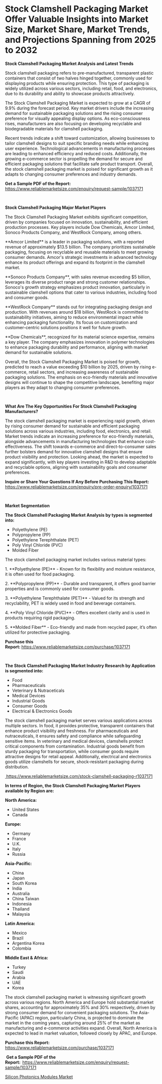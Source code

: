 <p><h1>Stock Clamshell Packaging Market Offer Valuable Insights into Market Size, Market Share, Market Trends, and Projections Spanning from 2025 to 2032</h1></p><p><strong>Stock Clamshell Packaging Market Analysis and Latest Trends</strong></p>
<p><p>Stock clamshell packaging refers to pre-manufactured, transparent plastic containers that consist of two halves hinged together, commonly used for displaying products while ensuring protection. This type of packaging is widely utilized across various sectors, including retail, food, and electronics, due to its durability and ability to showcase products attractively.</p><p>The Stock Clamshell Packaging Market is expected to grow at a CAGR of 9.9% during the forecast period. Key market drivers include the increasing demand for sustainable packaging solutions and the rising consumer preference for visually appealing display options. As eco-consciousness rises, manufacturers are also focusing on developing recyclable and biodegradable materials for clamshell packaging.</p><p>Recent trends indicate a shift toward customization, allowing businesses to tailor clamshell designs to suit specific branding needs while enhancing user experience. Technological advancements in manufacturing processes are leading to enhanced efficiency and reduced costs. Additionally, the growing e-commerce sector is propelling the demand for secure and efficient packaging solutions that facilitate safe product transport. Overall, the stock clamshell packaging market is poised for significant growth as it adapts to changing consumer preferences and industry demands.</p></p>
<p><strong>Get a Sample PDF of the Report:&nbsp;</strong> <a href="https://www.reliablemarketsize.com/enquiry/request-sample/1037171?utm_campaign=2457&utm_medium=2&utm_source=Github&utm_content=ia&utm_term=21032025&utm_id=stock-clamshell-packaging">https://www.reliablemarketsize.com/enquiry/request-sample/1037171</a></p>
<p>&nbsp;</p>
<p><strong>Stock Clamshell Packaging Major Market Players</strong></p>
<p><p>The Stock Clamshell Packaging Market exhibits significant competition, driven by companies focused on innovation, sustainability, and efficient production processes. Key players include Dow Chemicals, Amcor Limited, Sonoco Products Company, and WestRock Company, among others.</p><p>**Amcor Limited** is a leader in packaging solutions, with a reported revenue of approximately $13.5 billion. The company prioritizes sustainable packaging, focusing on recyclable and reusable materials to meet growing consumer demands. Amcor's strategic investments in advanced technology enhance its product offerings and expand its footprint in the clamshell market.</p><p>**Sonoco Products Company**, with sales revenue exceeding $5 billion, leverages its diverse product range and strong customer relationships. Sonoco's growth strategy emphasizes product innovation, particularly in sustainable clamshell options that cater to various industries, including food and consumer goods.</p><p>**WestRock Company** stands out for integrating packaging design and production. With revenues around $18 billion, WestRock is committed to sustainability initiatives, aiming to reduce environmental impact while enhancing packaging functionality. Its focus on customization and customer-centric solutions positions it well for future growth.</p><p>**Dow Chemicals**, recognized for its material science expertise, remains a key player. The company emphasizes innovation in polymer technologies to enhance packaging durability and performance, aligning with market demand for sustainable solutions. </p><p>Overall, the Stock Clamshell Packaging Market is poised for growth, predicted to reach a value exceeding $10 billion by 2025, driven by rising e-commerce, retail sectors, and increasing awareness of sustainable packaging solutions. The emphasis on eco-friendly materials and innovative designs will continue to shape the competitive landscape, benefiting major players as they adapt to changing consumer preferences.</p></p>
<p>&nbsp;</p>
<p><strong>What Are The Key Opportunities For Stock Clamshell Packaging Manufacturers?</strong></p>
<p><p>The stock clamshell packaging market is experiencing rapid growth, driven by rising consumer demand for sustainable and efficient packaging solutions across various industries, including food, electronics, and retail. Market trends indicate an increasing preference for eco-friendly materials, alongside advancements in manufacturing technologies that enhance cost-effectiveness. The shift towards e-commerce and direct-to-consumer sales further bolsters demand for innovative clamshell designs that ensure product visibility and protection. Looking ahead, the market is expected to expand significantly, with key players investing in R&D to develop adaptable and recyclable options, aligning with sustainability goals and consumer preferences.</p></p>
<p><strong>Inquire or Share Your Questions If Any Before Purchasing This Report:</strong> <a href="https://www.reliablemarketsize.com/enquiry/pre-order-enquiry/1037171?utm_campaign=2457&utm_medium=2&utm_source=Github&utm_content=ia&utm_term=21032025&utm_id=stock-clamshell-packaging">https://www.reliablemarketsize.com/enquiry/pre-order-enquiry/1037171</a></p>
<p>&nbsp;</p>
<p><strong>Market Segmentation</strong></p>
<p><strong>The Stock Clamshell Packaging Market Analysis by types is segmented into:</strong></p>
<p><ul><li>Polyethylene (PE)</li><li>Polypropylene (PP)</li><li>Polyethylene Terephthalate (PET)</li><li>Poly Vinyl Chloride (PVC)</li><li>Molded Fiber</li></ul></p>
<p><p>The stock clamshell packaging market includes various material types: </p><p>1. **Polyethylene (PE)** - Known for its flexibility and moisture resistance, it is often used for food packaging.</p><p>2. **Polypropylene (PP)** - Durable and transparent, it offers good barrier properties and is commonly used for consumer goods.</p><p>3. **Polyethylene Terephthalate (PET)** - Valued for its strength and recyclability, PET is widely used in food and beverage containers.</p><p>4. **Poly Vinyl Chloride (PVC)** - Offers excellent clarity and is used in products requiring rigid packaging.</p><p>5. **Molded Fiber** - Eco-friendly and made from recycled paper, it’s often utilized for protective packaging.</p></p>
<p><strong>Purchase this Report:&nbsp;</strong><a href="https://www.reliablemarketsize.com/purchase/1037171?utm_campaign=2457&utm_medium=2&utm_source=Github&utm_content=ia&utm_term=21032025&utm_id=stock-clamshell-packaging">https://www.reliablemarketsize.com/purchase/1037171</a></p>
<p>&nbsp;</p>
<p><strong>The Stock Clamshell Packaging Market Industry Research by Application is segmented into:</strong></p>
<p><ul><li>Food</li><li>Pharmaceuticals</li><li>Veterinary & Nutraceticals</li><li>Medical Devices</li><li>Industrial Goods</li><li>Consumer Goods</li><li>Electrical & Electronics Goods</li></ul></p>
<p><p>The stock clamshell packaging market serves various applications across multiple sectors. In food, it provides protective, transparent containers that enhance product visibility and freshness. For pharmaceuticals and nutraceuticals, it ensures safety and compliance while safeguarding sensitive items. In veterinary and medical devices, clamshells protect critical components from contamination. Industrial goods benefit from sturdy packaging for transportation, while consumer goods require attractive designs for retail appeal. Additionally, electrical and electronics goods utilize clamshells for secure, shock-resistant packaging during distribution.</p></p>
<p><a href="https://www.reliablemarketsize.com/stock-clamshell-packaging-r1037171?utm_campaign=2457&utm_medium=2&utm_source=Github&utm_content=ia&utm_term=21032025&utm_id=stock-clamshell-packaging">&nbsp;https://www.reliablemarketsize.com/stock-clamshell-packaging-r1037171</a></p>
<p><strong>In terms of Region, the Stock Clamshell Packaging Market Players available by Region are:</strong></p>
<p>
    <p> <strong> North America: </strong>
        <ul>
            <li>United States</li>
            <li>Canada</li>
        </ul>
        </p> 
    <p> <strong> Europe: </strong>
        <ul>
            <li>Germany</li>
            <li>France</li>
            <li>U.K.</li>
            <li>Italy</li>
            <li>Russia</li>
        </ul>
        </p> 
    <p> <strong> Asia-Pacific: </strong>
        <ul>
            <li>China</li>
            <li>Japan</li>
            <li>South Korea</li>
            <li>India</li>
            <li>Australia</li>
            <li>China Taiwan</li>
            <li>Indonesia</li>
            <li>Thailand</li>
            <li>Malaysia</li>
        </ul>
        </p> 
    <p> <strong> Latin America: </strong>
        <ul>
            <li>Mexico</li>
            <li>Brazil</li>
            <li>Argentina Korea</li>
            <li>Colombia</li>
        </ul>
        </p> 
    <p> <strong> Middle East & Africa: </strong>
        <ul>
            <li>Turkey</li>
            <li>Saudi</li>
            <li>Arabia</li>
            <li>UAE</li>
            <li>Korea</li>
        </ul>
    </p>
    </p>
<p><p>The stock clamshell packaging market is witnessing significant growth across various regions. North America and Europe hold substantial market shares, accounting for approximately 35% and 30% respectively, driven by strong consumer demand for convenient packaging solutions. The Asia-Pacific (APAC) region, particularly China, is projected to dominate the market in the coming years, capturing around 25% of the market as manufacturing and e-commerce activities expand. Overall, North America is expected to lead in market valuation, followed closely by APAC, and Europe.</p></p>
<p><strong>Purchase this Report: </strong><a href="https://www.reliablemarketsize.com/purchase/1037171?utm_campaign=2457&utm_medium=2&utm_source=Github&utm_content=ia&utm_term=21032025&utm_id=stock-clamshell-packaging">https://www.reliablemarketsize.com/purchase/1037171</a></p>
<p>&nbsp;<strong>Get a Sample PDF of the Report:&nbsp;&nbsp;</strong><a href="https://www.reliablemarketsize.com/enquiry/request-sample/1037171?utm_campaign=2457&utm_medium=2&utm_source=Github&utm_content=ia&utm_term=21032025&utm_id=stock-clamshell-packaging">https://www.reliablemarketsize.com/enquiry/request-sample/1037171</a></p>
<p><strong></strong></p>
<p><p><a href="https://github.com/cheryjhonson/Market-Research-Report-List-1/blob/main/silicon-photonics-modules-market.md?utm_campaign=2457&utm_medium=2&utm_source=Github&utm_content=ia&utm_term=21032025&utm_id=stock-clamshell-packaging">Silicon Photonics Modules Market</a></p></p>